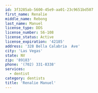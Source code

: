 ```yaml
---
id: 3f3285ab-5600-45e9-aa01-23c9651bd507
first_name: Renalie
middle_name: Rebong
last_name: Manuel
license_type: DDS
license_number: S6-108
license_status: Active
license_expiration: '42185'
address: '328 Bella Calabria  Ave'
city: 'Las Vegas'
state: NV
zip: '89183'
phone: '(702) 331-8338'
services:
  - dentist
category: dentists
title: 'Renalie Manuel'
---
```


